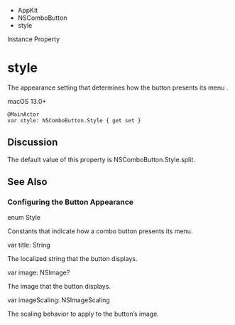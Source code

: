 

- AppKit
- NSComboButton
-  style 

Instance Property

# style

The appearance setting that determines how the button presents its menu .

macOS 13.0+

``` source
@MainActor
var style: NSComboButton.Style { get set }
```

## Discussion

The default value of this property is NSComboButton.Style.split.

## See Also

### Configuring the Button Appearance

enum Style

Constants that indicate how a combo button presents its menu.

var title: String

The localized string that the button displays.

var image: NSImage?

The image that the button displays.

var imageScaling: NSImageScaling

The scaling behavior to apply to the button’s image.

